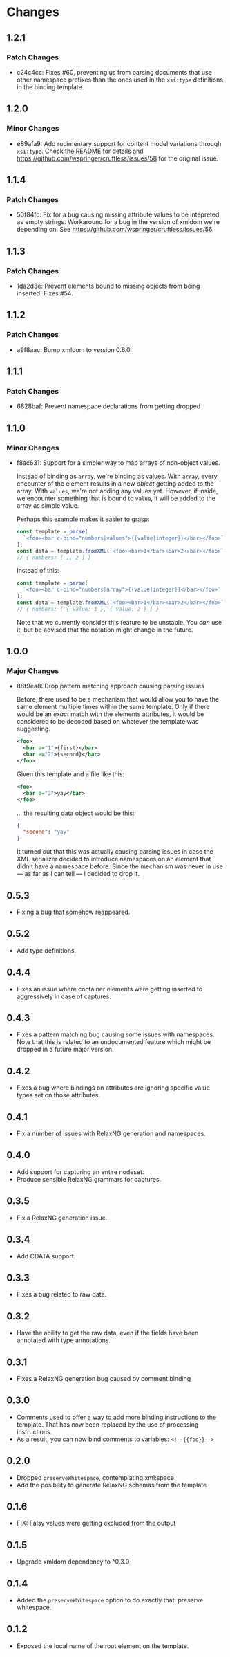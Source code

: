 # Changes

## 1.2.1

### Patch Changes

- c24c4cc: Fixes #60, preventing us from parsing documents that use other namespace prefixes than the ones used in the `xsi:type` definitions in the binding template.

## 1.2.0

### Minor Changes

- e89afa9: Add rudimentary support for content model variations through `xsi:type`. Check
  the [README](https://github.com/wspringer/cruftless#support-for-xsitype) for
  details and <https://github.com/wspringer/cruftless/issues/58> for the original
  issue.

## 1.1.4

### Patch Changes

- 50f84fc: Fix for a bug causing missing attribute values to be intepreted as empty strings. Workaround for a bug in the version of xmldom we're depending on. See https://github.com/wspringer/cruftless/issues/56.

## 1.1.3

### Patch Changes

- 1da2d3e: Prevent elements bound to missing objects from being inserted. Fixes #54.

## 1.1.2

### Patch Changes

- a9f8aac: Bump xmldom to version 0.6.0

## 1.1.1

### Patch Changes

- 6828baf: Prevent namespace declarations from getting dropped

## 1.1.0

### Minor Changes

- f8ac631: Support for a simpler way to map arrays of non-object values.

  Instead of binding as `array`, we're binding as values. With `array`, every encounter of the element results in a new _object_ getting added to the array. With `values`, we're not adding any values yet. However, if inside, we encounter something that is bound to `value`, it will be added to the array as simple value.

  Perhaps this example makes it easier to grasp:

  ```javascript
  const template = parse(
    `<foo><bar c-bind="numbers|values">{{value|integer}}</bar></foo>`
  );
  const data = template.fromXML(`<foo><bar>1</bar><bar>2</bar></foo>`);
  // { numbers: [ 1, 2 ] }
  ```

  Instead of this:

  ```javascript
  const template = parse(
    `<foo><bar c-bind="numbers|array">{{value|integer}}</bar></foo>`
  );
  const data = template.fromXML(`<foo><bar>1</bar><bar>2</bar></foo>`);
  // { numbers: [ { value: 1 }, { value: 2 } ] }
  ```

  Note that we currently consider this feature to be unstable. You _can_ use it, but be advised that the notation might change in the future.

## 1.0.0

### Major Changes

- 88f9ea8: Drop pattern matching approach causing parsing issues

  Before, there used to be a mechanism that would allow you to have the same
  element multiple times within the same template. Only if there would be an
  _exact_ match with the elements attributes, it would be considered to be decoded
  based on whatever the template was suggesting.

  ```xml
  <foo>
    <bar a="1">{first}</bar>
    <bar a="2">{second}</bar>
  </foo>
  ```

  Given this template and a file like this:

  ```xml
  <foo>
    <bar a="2">yay</bar>
  </foo>
  ```

  … the resulting data object would be this:

  ```json
  {
    "second": "yay"
  }
  ```

  It turned out that this was actually causing parsing issues in case the XML
  serializer decided to introduce namespaces on an element that didn't have a
  namespace before. Since the mechanism was never in use — as far as I can tell
  — I decided to drop it.

## 0.5.3

- Fixing a bug that somehow reappeared.

## 0.5.2

- Add type definitions.

## 0.4.4

- Fixes an issue where container elements were getting inserted to aggressively
  in case of captures.

## 0.4.3

- Fixes a pattern matching bug causing some issues with namespaces. Note that
  this is related to an undocumented feature which might be dropped in a future
  major version.

## 0.4.2

- Fixes a bug where bindings on attributes are ignoring specific value types set on those attributes.

## 0.4.1

- Fix a number of issues with RelaxNG generation and namespaces.

## 0.4.0

- Add support for capturing an entire nodeset.
- Produce sensible RelaxNG grammars for captures.

## 0.3.5

- Fix a RelaxNG generation issue.

## 0.3.4

- Add CDATA support.

## 0.3.3

- Fixes a bug related to raw data.

## 0.3.2

- Have the ability to get the raw data, even if the fields have been annotated
  with type annotations.

## 0.3.1

- Fixes a RelaxNG generation bug caused by comment binding

## 0.3.0

- Comments used to offer a way to add more binding instructions to the template.
  That has now been replaced by the use of processing instructions.
- As a result, you can now bind comments to variables: `<!--{{foo}}-->`

## 0.2.0

- Dropped `preserveWhitespace`, contemplating xml:space
- Add the posibility to generate RelaxNG schemas from the template

## 0.1.6

- FIX: Falsy values were getting excluded from the output

## 0.1.5

- Upgrade xmldom dependency to ^0.3.0

## 0.1.4

- Added the `preserveWhitespace` option to do exactly that: preserve whitespace.

## 0.1.2

- Exposed the local name of the root element on the template.
